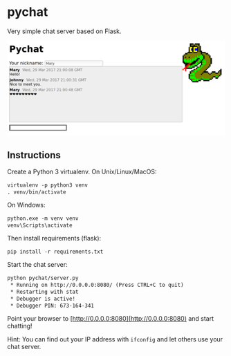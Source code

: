 # pychat

Very simple chat server based on Flask.

![Screenshot](screenshot.png)



## Instructions

Create a Python 3 virtualenv. On Unix/Linux/MacOS:

```
virtualenv -p python3 venv
. venv/bin/activate
```

On Windows:

```
python.exe -m venv venv
venv\Scripts\activate
```

Then install requirements (flask):

```
pip install -r requirements.txt
```

Start the chat server:

```
python pychat/server.py 
 * Running on http://0.0.0.0:8080/ (Press CTRL+C to quit)
 * Restarting with stat
 * Debugger is active!
 * Debugger PIN: 673-164-341
```

Point your browser to [http://0.0.0.0:8080](http://0.0.0.0:8080) and start
chatting!

Hint: You can find out your IP address with `ifconfig` and let others use your
chat server.
